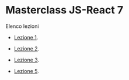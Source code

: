 # Masterclass JS-React 7

Elenco lezioni
- [Lezione 1](https://github.com/francescosave/MJSReact7/blob/main/lezione1/readme.md "Clicca per vedere la lezione 1").
- [Lezione 2](https://github.com/francescosave/MJSReact7/blob/main/lezione2/readme.md "Clicca per vedere la lezione 2").
- [Lezione 3](https://github.com/francescosave/MJSReact7/blob/main/lezione3/readme.md "Clicca per vedere la lezione 3").

- [Lezione 5](https://github.com/francescosave/MJSReact7/blob/main/lezione5/readme.md "Clicca per vedere la lezione 5").





